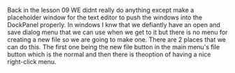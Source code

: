 Back in the lesson 09 WE didnt really do anything except make a placeholder window for the text editor to push the windows into the DockPanel properly. In windows I knw that we defiantly have an open and save dialog menu that we can use when we get to it but there is no menu for creating a new file so we are going to make one. There are 2 places that we can do this. The first one being the new file button in the main menu's file button which is the normal and then there is theoption of having a nice right-click menu. 
